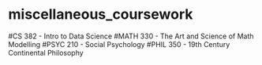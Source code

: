 # miscellaneous_coursework

#CS 382 - Intro to Data Science
#MATH 330 - The Art and Science of Math Modelling
#PSYC 210 - Social Psychology
#PHIL 350 - 19th Century Continental Philosophy
